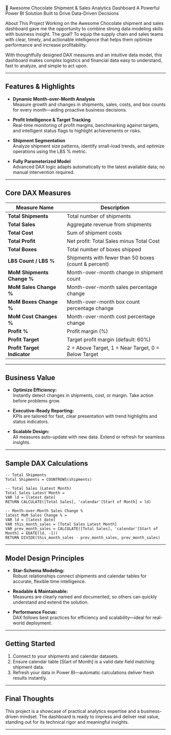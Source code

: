 🚢 Awesome Chocolate Shipment & Sales Analytics Dashboard
A Powerful Power BI Solution Built to Drive Data-Driven Decisions

About This Project
Working on the Awesome Chocolate shipment and sales dashboard gave me the opportunity to combine strong data modeling skills with business insight. The goal? To equip the supply chain and sales teams with clear, timely, and actionable intelligence that helps them optimize performance and increase profitability.

With thoughtfully designed DAX measures and an intuitive data model, this dashboard makes complex logistics and financial data easy to understand, fast to analyze, and simple to act upon.

***

## Features & Highlights

- **Dynamic Month-over-Month Analysis**  
  Measure growth and changes in shipments, sales, costs, and box counts for every month—aiding proactive business decisions.

- **Profit Intelligence & Target Tracking**  
  Real-time monitoring of profit margins, benchmarking against targets, and intelligent status flags to highlight achievements or risks.

- **Shipment Segmentation**  
  Analyze shipment size patterns, identify small-load trends, and optimize operations using the LBS % metric.

- **Fully Parameterized Model**  
  Advanced DAX logic adapts automatically to the latest available data; no manual intervention required.

***

## Core DAX Measures

| Measure Name                    | Description                                                         |
|---------------------------------|---------------------------------------------------------------------|
| **Total Shipments**             | Total number of shipments                                           |
| **Total Sales**                 | Aggregate revenue from shipments                                    |
| **Total Cost**                  | Sum of shipment costs                                              |
| **Total Profit**                | Net profit: Total Sales minus Total Cost                            |
| **Total Boxes**                 | Total number of boxes shipped                                       |
| **LBS Count / LBS %**           | Shipments with fewer than 50 boxes (count & percent)                |
| **MoM Shipments Change %**      | Month-over-month change in shipment count                           |
| **MoM Sales Change %**          | Month-over-month sales percentage change                            |
| **MoM Boxes Change %**          | Month-over-month box count percentage change                        |
| **MoM Cost Changes %**          | Month-over-month cost percentage change                             |
| **Profit %**                    | Profit margin (%)                                                   |
| **Profit Target**               | Target profit margin (default: 60%)                                 |
| **Profit Target Indicator**     | 2 = Above Target, 1 = Near Target, 0 = Below Target                 |

***

## Business Value

- **Optimize Efficiency:**  
  Instantly detect changes in shipments, cost, or margin. Take action before problems grow.

- **Executive-Ready Reporting:**  
  KPIs are tailored for fast, clear presentation with trend highlights and status indicators.

- **Scalable Design:**  
  All measures auto-update with new data. Extend or refresh for seamless insights.

***

## Sample DAX Calculations

```DAX
-- Total Shipments
Total Shipments = COUNTROWS(shipments)

-- Total Sales (Latest Month)
Total Sales Latest Month =
VAR ld = [latest date]
RETURN CALCULATE([Total Sales], 'calendar'[Start of Month] = ld)

-- Month-over-Month Sales Change %
latest MoM Sales Change % =
VAR ld = [latest date]
VAR this_month_sales = [Total Sales Latest Month]
VAR prev_month_sales = CALCULATE([Total Sales], 'calendar'[Start of Month] = EDATE(ld, -1))
RETURN DIVIDE(this_month_sales - prev_month_sales, prev_month_sales)
```

***

## Model Design Principles

- **Star-Schema Modeling:**  
  Robust relationships connect shipments and calendar tables for accurate, flexible time intelligence.

- **Readable & Maintainable:**  
  Measures are clearly named and documented, so others can quickly understand and extend the solution.

- **Performance Focus:**  
  DAX follows best practices for efficiency and scalability—ideal for real-world deployment.

***

## Getting Started

1. Connect to your shipments and calendar datasets.
2. Ensure calendar table [Start of Month] is a valid date field matching shipment data.
3. Refresh your data in Power BI—automatic calculations deliver fresh results instantly.

***

## Final Thoughts

This project is a showcase of practical analytics expertise and a business-driven mindset. The dashboard is ready to impress and deliver real value, standing out for its technical rigor and meaningful insights.

***

